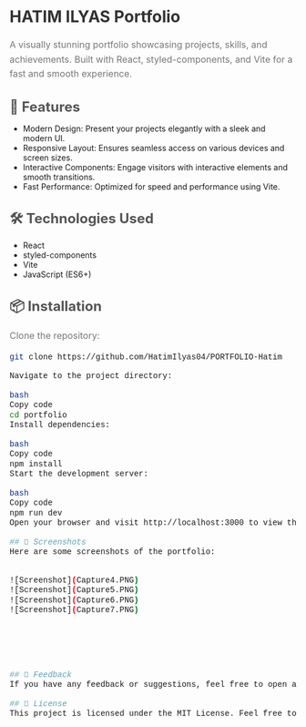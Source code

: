 <style>
  /* CSS Styles */
  h1 {
    color: #333;
    font-size: 28px;
    font-weight: bold;
    margin-bottom: 20px;
  }

  h2 {
    color: #555;
    font-size: 24px;
    margin-top: 30px;
    margin-bottom: 15px;
  }

  p {
    color: #777;
    font-size: 16px;
    line-height: 1.6;
  }

  code {
    background-color: #f4f4f4;
    padding: 2px 6px;
    border-radius: 3px;
    font-family: 'Courier New', Courier, monospace;
    font-size: 14px;
  }

  .installation-step {
    margin-bottom: 10px;
  }

  .screenshot {
    margin-top: 20px;
    display: flex;
    flex-wrap: wrap;
    justify-content: space-between;
  }

  .screenshot img {
    width: 45%;
    margin-bottom: 10px;
  }

  .feedback {
    margin-top: 30px;
    font-style: italic;
    color: #888;
  }

  .license {
    margin-top: 30px;
    color: #777;
  }
</style>

# HATIM ILYAS Portfolio

A visually stunning portfolio showcasing projects, skills, and achievements. Built with React, styled-components, and Vite for a fast and smooth experience.

## 🚀 Features

- Modern Design: Present your projects elegantly with a sleek and modern UI.
- Responsive Layout: Ensures seamless access on various devices and screen sizes.
- Interactive Components: Engage visitors with interactive elements and smooth transitions.
- Fast Performance: Optimized for speed and performance using Vite.

## 🛠️ Technologies Used

- React
- styled-components
- Vite
- JavaScript (ES6+)

## 📦 Installation

Clone the repository:

```bash
git clone https://github.com/HatimIlyas04/PORTFOLIO-Hatim

Navigate to the project directory:

bash
Copy code
cd portfolio
Install dependencies:

bash
Copy code
npm install
Start the development server:

bash
Copy code
npm run dev
Open your browser and visit http://localhost:3000 to view the portfolio.

## 📸 Screenshots
Here are some screenshots of the portfolio: 


![Screenshot](Capture4.PNG)
![Screenshot](Capture5.PNG)
![Screenshot](Capture6.PNG)
![Screenshot](Capture7.PNG)






## 📝 Feedback
If you have any feedback or suggestions, feel free to open an issue or reach out to me.

## 📄 License
This project is licensed under the MIT License. Feel free to use and modify it for your own projects.
